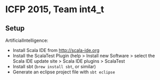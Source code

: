 ICFP 2015, Team int4_t
======================

Setup
-----

ArtificialIntelligence:

- Install Scala IDE from <http://scala-ide.org>
- Install the ScalaTest Plugin (help > Install new Software > select the Scala
  IDE update site > Scala IDE plugins > ScalaTest
- Install sbt (`brew install sbt`, or similar)
- Generate an eclipse project file with `sbt eclipse`
